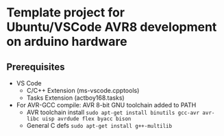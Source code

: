 # Template project for Ubuntu/VSCode AVR8 development on arduino hardware

## Prerequisites

* VS Code
  * C/C++ Extension (ms-vscode.cpptools)
  * Tasks Extension (actboy168.tasks)
* For AVR-GCC compile: AVR 8-bit GNU toolchain added to PATH
  * AVR toolchain install `sudo apt-get install binutils gcc-avr avr-libc uisp avrdude flex byacc bison`
  * General C defs `sudo apt-get install g++-multilib`
